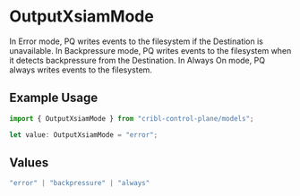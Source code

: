 # OutputXsiamMode

In Error mode, PQ writes events to the filesystem if the Destination is unavailable. In Backpressure mode, PQ writes events to the filesystem when it detects backpressure from the Destination. In Always On mode, PQ always writes events to the filesystem.

## Example Usage

```typescript
import { OutputXsiamMode } from "cribl-control-plane/models";

let value: OutputXsiamMode = "error";
```

## Values

```typescript
"error" | "backpressure" | "always"
```